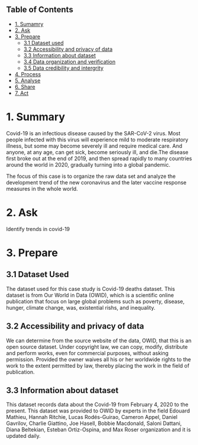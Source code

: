 ## Table of Contents


- [1. Sumamry](#section_name)<a name="section_name"></a>
- [2. Ask](#section_name)<a name="section_name"></a>
- [3. Prepare](#section_name)<a name="section_name"></a>
  - [3.1 Dataset used](#section_name)<a name="section_name"></a>
  - [3.2 Accessibility and privacy of data](#section_name)<a name="section_name"></a>
  - [3.3 Information about dataset](#section_name)<a name="section_name"></a>
  - [3.4 Data organization and verification](#section_name)<a name="section_name"></a>
  - [3.5 Data credibility and intergrity](#section_name)<a name="section_name"></a>
- [4. Process](#section_name)<a name="section_name"></a>
- [5. Analyse](#section_name)<a name="section_name"></a>
- [6. Share](#section_name)<a name="section_name"></a>
- [7. Act](#section_name)<a name="section_name"></a>

# 1. Summary
Covid-19 is an infectious disease caused by the SAR-CoV-2 virus. Most people infected with this virus will experience mild to moderate respiratory illness, but some may become severely ill and require medical care. And anyone, at any age, can get sick, become seriously ill, and die.The disease first broke out at the end of 2019, and then spread rapidly to many countries around the world in 2020, gradually turning into a global pandemic.

The focus of this case is to organize the raw data set and analyze the development trend of the new coronavirus and the later vaccine response measures in the whole world.

# 2. Ask
Identify trends in covid-19

# 3. Prepare
## 3.1 Dataset Used
The dataset used for this case study is Covid-19 deaths dataset. This dataset is from Our World in Data (OWID), which is a scientific online publication that focus on large global problems such as poverty, disease, hunger, climate change, was, existential rishs, and inequality.

## 3.2 Accessibility and privacy of data
We can determine from the source website of the data, OWID, that this is an open source dataset. Under copyright law, we can copy, modify, distribute and perform works, even for commercial purposes, without asking permission. Provided the owner waives all his or her worldwide rights to the work to the extent permitted by law, thereby placing the work in the field of publication.

## 3.3 Information about dataset
This dataset records data about the Covid-19 from February 4, 2020 to the present. This dataset was provided to OWID by experts in the field Edouard Mathieu, Hannah Ritchie, Lucas Rodés-Guirao, Cameron Appel, Daniel Gavrilov, Charlie Giattino, Joe Hasell, Bobbie Macdonald, Saloni Dattani, Diana Beltekian, Esteban Ortiz-Ospina, and Max Roser organization and it is updated daily.


